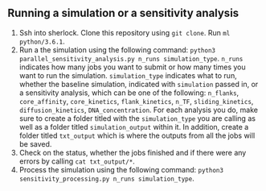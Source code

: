 ## Running a simulation or a sensitivity analysis
1) Ssh into sherlock. Clone this repository using `git clone`. Run `ml python/3.6.1`.
2) Run a the simulation using the following command: `python3 parallel_sensitivity_analysis.py n_runs simulation_type`. `n_runs` indicates how many jobs you want to submit or how many times you want to run the simulation. `simulation_type` indicates what to run, whether the baseline simulation, indicated with `simulation` passed in, or a sensitivity analysis, which can be one of the following: `n_flanks`, `core_affinity`, `core_kinetics`, `flank_kinetics`, `n_TF`, `sliding_kinetics`, `diffusion_kinetics`, `DNA_concentration`. For each analysis you do, make sure to create a folder titled with the `simulation_type` you are calling as well as a folder titled `simulation_output` within it. In addition, create a folder titled `txt_output` which is where the outputs from all the jobs will be saved.
3) Check on the status, whether the jobs finished and if there were any errors by calling `cat txt_output/*`.
4) Process the simulation using the following command: `python3 sensitivity_processing.py n_runs simulation_type`.


